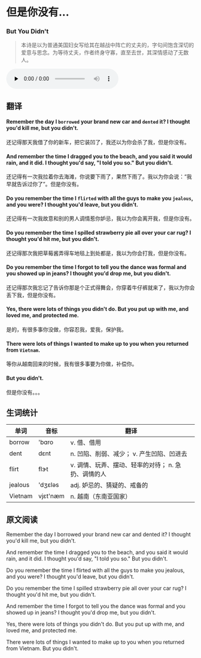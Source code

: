 # 但是你没有...
### But You Didn't
>本诗是以为普通美国妇女写给其在越战中阵亡的丈夫的，字句间饱含深切的爱意与思念。为等待丈夫，作者终身守寡，直至去世，其深情感动了无数人。

<audio id="audio" controls="" controlsList="nodownload" oncontextmenu="return false" preload="none">
    <source id="mp3" src="../audio/2019-Feburary/But You Didn't.mp3">
</audio>

## 翻译
#### Remember the day I `borrowed` your brand new car and `dented` it? I thought you'd kill me, but you didn't.
还记得那天我借了你的新车，把它装凹了，我还以为你会杀了我，但是你没有。
#### And remember the time I dragged you to the beach, and you said it would rain, and it did. I thought you'd say, "I told you so." But you didn't.
还记得有一次我拉着你去海滩，你说要下雨了，果然下雨了。我以为你会说：“我早就告诉过你了”。但是你没有。
#### Do you remember the time I `flirted` with all the guys to make you `jealous`, and you were? I thought you'd leave, but you didn't.
还记得有一次我故意和别的男人调情惹你妒忌，我以为你会离开我，但是你没有。
#### Do you remember the time I spilled strawberry pie all over your car rug? I thought you'd hit me, but you didn't.
还记得那次我把草莓酱弄得车地毯上到处都是，我以为你会打我，但是你没有。
#### Do you remember the time I forgot to tell you the dance was formal and you showed up in jeans? I thought you'd drop me, but you didn't.
还记得那次我忘记了告诉你那是个正式得舞会，你穿着牛仔裤就来了，我以为你会丢下我，但是你没有。
#### Yes, there were lots of things you didn't do. But you put up with me, and loved me, and protected me.
是的，有很多事你没做，你容忍我，爱我，保护我。
#### There were lots of things I wanted to make up to you when you returned from `Vietnam`.
等你从越南回来的时候，我有很多事要为你做，补偿你。
#### But you didn't.
但是你没有。。。

## 生词统计
| 单词    | 音标  | 翻译        |
| - | - | - |
| borrow  | 'bɑro | v. 借、借用 |
| dent    | dɛnt | n. 凹陷、削弱、减少； v. 产生凹陷、凹进去 |
| flirt   | flɝt | v. 调情、玩弄、摆动、轻率的对待； n. 急扔、调情的人 |
| jealous | 'dʒɛləs | adj. 妒忌的、猜疑的、戒备的 |
| Vietnam | vjɛt'næm | n. 越南（东南亚国家） |

## 原文阅读
Remember the day I borrowed your brand new car and dented it? I thought you'd kill me, but you didn't.

And remember the time I dragged you to the beach, and you said it would rain, and it did. I thought you'd say, "I told you so." But you didn't.

Do you remember the time I flirted with all the guys to make you jealous, and you were? I thought you'd leave, but you didn't.

Do you remember the time I spilled strawberry pie all over your car rug? I thought you'd hit me, but you didn't.

And remember the time I forgot to tell you the dance was formal and you showed up in jeans? I thought you'd drop me, but you didn't.

Yes, there were lots of things you didn't do. But you put up with me, and loved me, and protected me.

There were lots of things I wanted to make up to you when you returned from Vietnam.
But you didn't.
